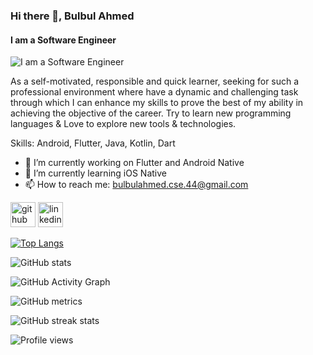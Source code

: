 ### Hi there 👋, Bulbul Ahmed
#### I am a Software Engineer
![I am a Software Engineer](https://media-exp1.licdn.com/dms/image/C5616AQF8lWRIKvZb6g/profile-displaybackgroundimage-shrink_200_800/0/1644496118857?e=1649894400&v=beta&t=DGGWkN8E9l9z5v_TNk8OGWTAdgEWqss86cJR5cPUMkg)

As a self-motivated, responsible and quick learner, seeking for such a professional environment where have a
dynamic and challenging task through which I can enhance my skills to prove the best of my ability in achieving the
objective of the career. Try to learn new programming languages & Love to explore new tools & technologies.

Skills: Android, Flutter, Java, Kotlin, Dart

- 🔭 I’m currently working on Flutter and Android Native 
- 🌱 I’m currently learning iOS Native 
- 📫 How to reach me: bulbulahmed.cse.44@gmail.com 


[<img src='https://cdn.jsdelivr.net/npm/simple-icons@3.0.1/icons/github.svg' alt='github' height='40'>](https://github.com/bulbulahmed-cse)  [<img src='https://cdn.jsdelivr.net/npm/simple-icons@3.0.1/icons/linkedin.svg' alt='linkedin' height='40'>](https://www.linkedin.com/in/https://www.linkedin.com/in/bulbul-ahmed-dev/)  

[![Top Langs](https://github-readme-stats.vercel.app/api/top-langs/?username=bulbulahmed-cse)](https://github.com/anuraghazra/github-readme-stats)

![GitHub stats](https://github-readme-stats.vercel.app/api?username=bulbulahmed-cse&show_icons=true&count_private=true)  

![GitHub Activity Graph](https://activity-graph.herokuapp.com/graph?username=bulbulahmed-cse)  

![GitHub metrics](https://metrics.lecoq.io/bulbulahmed-cse)  

![GitHub streak stats](https://github-readme-streak-stats.herokuapp.com/?user=bulbulahmed-cse)  

![Profile views](https://gpvc.arturio.dev/bulbulahmed-cse)  
